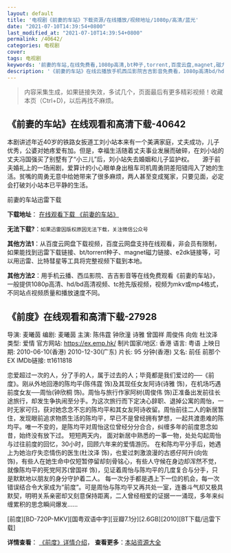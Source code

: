 ```yaml
---
layout: default
title: '电视剧《前妻的车站》下载资源/在线播放/视频地址/1080p/高清/蓝光'
date: "2021-07-10T14:39:54+0800"
last_modified_at: "2021-07-10T14:39:54+0800"
permalink: /40642/
categories: 电视剧
cover:
tags: 电视剧
keywords: '前妻的车站,在线免费看,1080p高清,bt种子,torrent,百度云盘,magnet,磁力链,迅雷下载资源'
description: '《前妻的车站》在线云播放手机西瓜影院吉吉影音免费看，1080p高清bd/hd未删减完整版和tc抢先枪版，mkv/mp4格式，附带bt/torrent种子、magnet/磁力链、百度云盘、网盘资源迅雷下载链接'
---
```


>内容采集生成，如果链接失效，多试几个，页面最后有更多精彩视频！收藏本页（Ctrl+D)，以后再找不麻烦。


## 《前妻的车站》在线观看和高清下载-40642

本剧讲述年近40岁的铁路女扳道工刘小站本来有一个美满家庭，丈夫成功，儿子优秀，公婆对她疼爱有加。但是，幸福生活随着丈夫事业发展而破碎，在刘小站的丈夫冯国强买了别墅有了“小三儿&rdquo;后，刘小站失去婚姻和儿子监护权。 　  源于前夫婚礼上的一场闹剧，爱算计的小心眼单身出租车司机周勇阴差阳错闯入了她的生活。贫嘴的周勇无意中给她带来了很多麻烦，两人甚至变成冤家，只要见面，必定会打破刘小站本已平静的生活。


前妻的车站迅雷下载

**下载地址**： [在线观看下载 《前妻的车站》](https://www.993dy.com//vod-detail-id-11701.html) 


**无法下载?**：`如果迅雷因版权原因无法下载，关注微信公众号 `

**其他方法1**：从百度云网盘下载视频，百度云网盘支持在线观看，非会员有限制，如果能找到迅雷下载链接、bt/torrent种子、magnet磁力链接、e2dk链接等，可以用迅雷、比特彗星等工具将完整视频下载到本地。

**其他方法2**：用手机云播、西瓜影院、吉吉影音等在线免费观看《前妻的车站》，一般提供1080p高清、hd/bd高清视频、tc抢先版视频，视频为mkv或mp4格式，不同站点视频质量和播放速度不同。


## 《前度》在线观看和高清下载-27928

导演: 麦曦茵 编剧: 麦曦茵 主演: 陈伟霆 钟欣潼 诗雅 曾国祥 周俊伟 向佐 杜汶泽 类型: 爱情 官方网站: https://ex.emp.hk/ 制片国家/地区: 香港 语言: 粤语 上映日期: 2010-06-10(香港) 2010-12-30(广东) 片长: 95 分钟(香港) 又名: 前任 前那个 EX IMDb链接: tt1611818

恋爱超过一次的人，分了手的人，属于过去的人；毕竟都是我们爱过的──《前度》。刚从外地回港的陈均平(陈伟霆 饰)及其现任女友阿诗(诗雅 饰)，在机场巧遇前度女友──周怡(钟欣桐 饰)。周怡与旅行作家阿树(周俊伟 饰)正准备出发前往长途旅行，却发生争执闹至分手。为这次旅行而下定决心辞职、退掉公寓的周怡，一时无家可归，获对她念念不忘的陈均平和其女友阿诗收留。周怡前往二人的新居暂住，发现眼前追求物质生活的陈均平，早已不是曾经拥有梦想，一起共渡患难的陈均平。唯一不变的，是陈均平对周怡这位曾经分分合合，纠缠多年的前度思念如昔，始终没有放下过。 短短两天内， 面对新居中熟悉的一事一物，处处勾起周怡与过往前度的回忆，30小时，回顾六年来的爱情游历。 在和陈均平分手后，她遇上为她治疗失恋情伤的医生(杜汶泽 饰)，也爱过刺激浪漫的古惑仔阿升(向佐 饰)，有些人在她生命中仅短暂停留却刻骨铭心，有些人守候在身边却浑然不觉，就像陈均平的死党阿苏(曾国祥 饰)，见证着周怡与陈均平的几度复合与分手，只是默默地以朋友的身分守护着二人。 每一次分手都是遇上下一位的机会，每一次错误结合令大家成为“前度”。可是周怡与陈均平又再共处一室，连番斗气却又极具默契，明明关系亲密却又刻意保持距离，二人曾经相爱的证据一一涌现，多年来纠缠累积的思念瞬间爆发……


[前度][BD-720P-MKV][国粤双语中字][豆瓣7.1分][2.6GB][2010][BT下载/迅雷下载]

**详情查看**： [《前度》详情介绍](/movie/27928/)， **查看更多**：[本站资源大全](/movie/t/all/)


